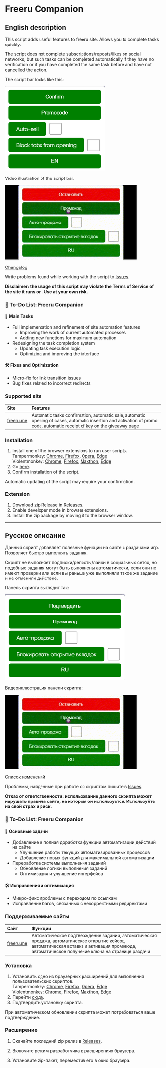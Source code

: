 # Freeru Companion
## English description
This script adds useful features to freeru site. Allows you to complete tasks quickly.

The script does not complete subscriptions/reposts/likes on social networks, but such tasks can be completed automatically if they have no verification or if you have completed the same task before and have not cancelled the action.

The script bar looks like this:

<img src="images/script_bar_v.7.5_en.png" title="The script bar" alt="The script bar">

Video illustration of the script bar:

![The script bar](https://github.com/MAX1MDEV/FreeruCompanion/blob/main/videos/script_bar_v.7.5_en_ru.gif)

[Changelog](CHANGELOG.md)

Write problems found while working with the script to [Issues](https://github.com/MAX1MDEV/FreeruCompanion/issues).

**Disclaimer: the usage of this script may violate the Terms of Service of the site it runs on. Use at your own risk.**

### 📌 To-Do List: Freeru Companion
#### 🔧 Main Tasks
- Full implementation and refinement of site automation features
  - Improving the work of current automated processes
  - Adding new functions for maximum automation
- Redesigning the task completion system
  - Updating task execution logic
  - Optimizing and improving the interface

#### 🛠 Fixes and Optimization
- Micro-fix for link transition issues
- Bug fixes related to incorrect redirects

### Supported site
| Site               | Features
| :----------------- | :-----------------
| [freeru.me](https://freeru.me/)         | Automatic tasks confirmation, automatic sale, automatic opening of cases, automatic insertion and activation of promo code, automatic receipt of key on the giveaway page

### Installation
1. Install one of the browser extensions to run user scripts.  
   Tampermonkey: [Chrome](https://chrome.google.com/webstore/detail/tampermonkey/dhdgffkkebhmkfjojejmpbldmpobfkfo), [Firefox](https://addons.mozilla.org/en-US/firefox/addon/tampermonkey/), [Opera](https://addons.opera.com/en/extensions/details/tampermonkey-beta/), [Edge](https://microsoftedge.microsoft.com/addons/detail/tampermonkey/iikmkjmpaadaobahmlepeloendndfphd)  
   Violentmonkey: [Chrome](https://chrome.google.com/webstore/detail/violentmonkey/jinjaccalgkegednnccohejagnlnfdag), [Firefox](https://addons.mozilla.org/en-US/firefox/addon/violentmonkey/), [Maxthon](https://extension.maxthon.com/detail/index.php?view_id=1680), [Edge](https://microsoftedge.microsoft.com/addons/detail/violentmonkey/eeagobfjdenkkddmbclomhiblgggliao)  
2. Go [here](/../../raw/main/FreeruCompanion.user.js).
3. Confirm installation of the script.

Automatic updating of the script may require your confirmation.

### Extension
1. Download zip Release in [Releases](https://github.com/MAX1MDEV/FreeruCompanion/releases).
2. Enable developer mode in browser extensions.
3. Install the zip package by moving it to the browser window.

***

## Русское описание
Данный скрипт добавляет полезные функции на сайте с раздачами игр. Позволяет быстро выполнять задания.

Скрипт не выполняет подписки/репосты/лайки в социальных сетях, но подобные задания могут быть выполнены автоматически, если они не имеют проверки или если вы раньше уже выполняли такое же задание и не отменили действие.

Панель скрипта выглядит так:

<img src="images/script_bar_v.7.5_ru.png" title="Панель скрипта" alt="Панель скрипта">

Видеоиллюстрация панели скрипта:

![Панель скрипта](https://github.com/MAX1MDEV/FreeruCompanion/blob/main/videos/script_bar_v.7.5_en_ru.gif)

[Список изменений](CHANGELOG.md)

Проблемы, найденные при работе со скриптом пишите в [Issues](https://github.com/MAX1MDEV/FreeruCompanion/issues).

**Отказ от ответственности: использование данного скрипта может нарушать правила сайта, на котором он используется. Используйте на свой страх и риск.**

### 📌 To-Do List: Freeru Companion
#### 🔧 Основные задачи
- Добавление и полная доработка функции автоматизации действий на сайте
  - Улучшение работы текущих автоматизированных процессов
  - Добавление новых функций для максимальной автоматизации
- Переработка системы выполнения заданий
  - Обновление логики выполнения заданий
  - Оптимизация и улучшение интерфейса

#### 🛠 Исправления и оптимизация
- Микро-фикс проблемы с переходом по ссылкам
- Исправление багов, связанных с некорректными редиректами

### Поддерживаемые сайты
| Сайт               | Функции
| :----------------- | :-----------------
| [freeru.me](https://freeru.me/)         | Автоматическое подтверждение заданий, автоматическая продажа, автоматическое открытие кейсов, автоматическая вставка и активация промокода, автоматическое получение ключа на странице раздачи

### Установка
1. Установить одно из браузерных расширений для выполнения пользовательских скриптов.  
   Tampermonkey: [Chrome](https://chrome.google.com/webstore/detail/tampermonkey/dhdgffkkebhmkfjojejmpbldmpobfkfo?hl=ru), [Firefox](https://addons.mozilla.org/ru/firefox/addon/tampermonkey/), [Opera](https://addons.opera.com/ru/extensions/details/tampermonkey-beta/), [Edge](https://microsoftedge.microsoft.com/addons/detail/tampermonkey/iikmkjmpaadaobahmlepeloendndfphd?hl=ru-RU)  
   Violentmonkey: [Chrome](https://chrome.google.com/webstore/detail/violentmonkey/jinjaccalgkegednnccohejagnlnfdag?hl=ru), [Firefox](https://addons.mozilla.org/ru/firefox/addon/violentmonkey/), [Maxthon](https://extension.maxthon.com/detail/index.php?view_id=1680), [Edge](https://microsoftedge.microsoft.com/addons/detail/violentmonkey/eeagobfjdenkkddmbclomhiblgggliao?hl=ru-RU)   
2. Перейти [сюда](/../../raw/main/FreeruCompanion.user.js).
3. Подтвердить установку скрипта.

При автоматическом обновлении скрипта может потребоваться ваше подтверждение.

### Расширение
1. Скачайте последний zip релиз в [Releases](https://github.com/MAX1MDEV/FreeruCompanion/releases).
2. Включите режим разработчика в расширениях браузера.

3. Установите zip-пакет, переместив его в окно браузера.


